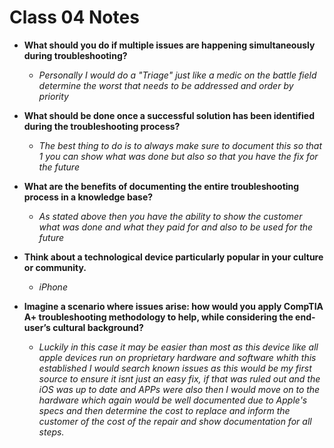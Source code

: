 # Class 04 Notes


- **What should you do if multiple issues are happening simultaneously during troubleshooting?**
    - *Personally I would do a "Triage" just like a medic on the battle field determine the worst that needs to be addressed and order by priority* 

- **What should be done once a successful solution has been identified during the troubleshooting process?**
    - *The best thing to do is to always make sure to document this so that 1 you can show what was done but also so that you have the fix for the future*

- **What are the benefits of documenting the entire troubleshooting process in a knowledge base?**
    - *As stated above then you have the ability to show the customer what was done and what they paid for and also to be used for the future*

- **Think about a technological device particularly popular in your culture or community.**
    - *iPhone*

- **Imagine a scenario where issues arise: how would you apply CompTIA A+ troubleshooting methodology to help, while considering the end-user’s cultural background?**
    - *Luckily in this case it may be easier than most as this device like all apple devices run on proprietary hardware and software whith this established I would search known issues as this would be my first source to ensure it isnt just an easy fix, if that was ruled out and the iOS was up to date and APPs were also then I would move on to the hardware which again would be well documented due to Apple's specs and then determine the cost to replace and inform the customer of the cost of the repair and show documentation for all steps.*


